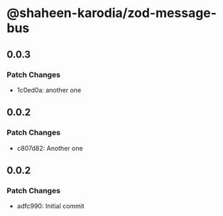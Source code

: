 # @shaheen-karodia/zod-message-bus

## 0.0.3

### Patch Changes

- 1c0ed0a: another one

## 0.0.2

### Patch Changes

- c807d82: Another one

## 0.0.2

### Patch Changes

- adfc990: Initial commit
